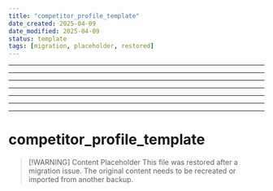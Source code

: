 ```yaml
---
title: "competitor_profile_template"
date_created: 2025-04-09
date_modified: 2025-04-09
status: template
tags: [migration, placeholder, restored]
---
```


---

---

---

---

---

---

---

# competitor_profile_template

> [\!WARNING] Content Placeholder
> This file was restored after a migration issue. The original content needs to be recreated or imported from another backup.

